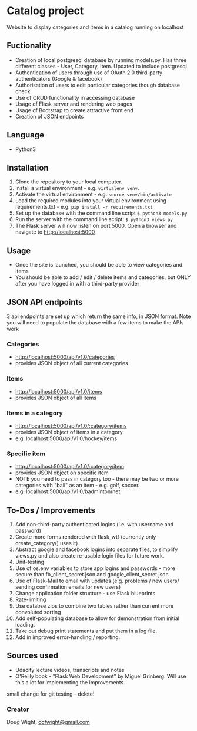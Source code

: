 # Catalog project
Website to display categories and items in a catalog running on localhost

## Fuctionality
- Creation of local postgresql database by running models.py. Has three different classes - User, Category, Item.
Updated to include postgresql
- Authentication of users through use of OAuth 2.0 third-party authenticators (Google & facebook)
- Authorisation of users to edit particular categories though database check.
- Use of CRUD functionality in accessing database
- Usage of Flask server and rendering web pages
- Usage of Bootstrap to create attractive front end
- Creation of JSON endpoints

## Language
- Python3

## Installation
1. Clone the repository to your local computer.
1. Install a virtual environment - e.g. `virtualenv venv`.
1. Activate the virtual environment - e.g. `source venv/bin/activate`
1. Load the required modules into your virtual environment using requirements.txt - e.g. `pip install -r requirements.txt`
1. Set up the database with the command line script `$ python3 models.py`
1. Run the server with the command line script: `$ python3 views.py`
1. The Flask server will now listen on port 5000. Open a browser and navigate to
[http://localhost:5000](http://localhost:5000)

## Usage
- Once the site is launched, you should be able to view categories and items
- You should be able to add / edit / delete items and categories, but ONLY after you have logged in with a third-party provider

## JSON API endpoints
3 api endpoints are set up which return the same info, in JSON format.
Note you will need to populate the database with a few items to make the APIs work

### Categories
- [http://localhost:5000/api/v1.0/categories](http://localhost:5000/api/v1.0/categories)
- provides JSON object of all current categories
### Items
- [http://localhost:5000/api/v1.0/items](http://localhost:5000/api/v1.0/items)
- provides JSON object of all items
### Items in a category
- [http://localhost:5000/api/v1.0/:category/items](http://localhost:5000/api/v1.0/:category/items)
- provides JSON object of items in a category.
- e.g. localhost:5000/api/v1.0/hockey/items
### Specific item
- [http://localhost:5000/api/v1.0/:category/item](http://localhost:5000/api/v1.0/:category/item)
- provides JSON object on specific item
- NOTE you need to pass in category too - there may be two or more categories with "ball" as an item - e.g. golf, soccer.
- e.g. localhost:5000/api/v1.0/badminton/net

## To-Dos / Improvements
1. Add non-third-party authenticated logins (i.e. with username and password)
1. Create more forms rendered with flask_wtf (currently only create_category() uses it)
1. Abstract google and facebook logins into separate files, to simplify views.py and also
create re-usable login files for future work.
1. Unit-testing
1. Use of os.env variables to store app logins and passwords - more secure than fb_client_secret.json
and google_client_secret.json
1. Use of Flask-Mail to email with updates (e.g. problems / new users/ sending confirmation emails for new users)
1. Change application folder structure - use Flask blueprints
1. Rate-limiting
1. Use databse zips to combine two tables rather than current more convoluted sorting
1. Add self-populating database to allow for demonstration from initial loading.
1. Take out debug print statements and put them in a log file.
1. Add in improved error-handling / reporting. 

## Sources used
- Udacity lecture videos, transcripts and notes
- O'Reilly book - "Flask Web Development" by Miguel Grinberg. Will use this a lot for implementing the improvements.

small change for git testing - delete!

### Creator
Doug Wight, dcfwight@gmail.com
